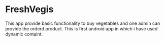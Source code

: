 # FreshVegis
This app provide basic functionality to buy vegetables and one admin can provide the orderd product.
This is first android app in which i have used dynamic containt.

